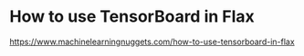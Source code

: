 # How to use TensorBoard in Flax
https://www.machinelearningnuggets.com/how-to-use-tensorboard-in-flax